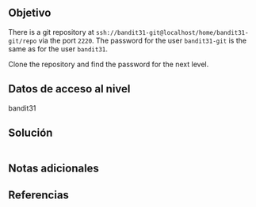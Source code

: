 ## Objetivo
There is a git repository at `ssh://bandit31-git@localhost/home/bandit31-git/repo` via the port `2220`. The password for the user `bandit31-git` is the same as for the user `bandit31`.

Clone the repository and find the password for the next level.
## Datos de acceso al nivel
bandit31
## Solución
```

```
## Notas adicionales

## Referencias